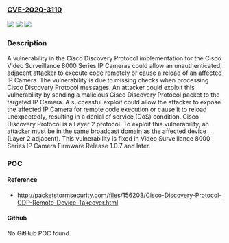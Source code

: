 ### [CVE-2020-3110](https://cve.mitre.org/cgi-bin/cvename.cgi?name=CVE-2020-3110)
![](https://img.shields.io/static/v1?label=Product&message=Cisco%20Video%20Surveillance%208000%20Series%20IP%20Cameras%20&color=blue)
![](https://img.shields.io/static/v1?label=Version&message=n%2Fa&color=blue)
![](https://img.shields.io/static/v1?label=Vulnerability&message=CWE-20&color=brighgreen)

### Description

A vulnerability in the Cisco Discovery Protocol implementation for the Cisco Video Surveillance 8000 Series IP Cameras could allow an unauthenticated, adjacent attacker to execute code remotely or cause a reload of an affected IP Camera. The vulnerability is due to missing checks when processing Cisco Discovery Protocol messages. An attacker could exploit this vulnerability by sending a malicious Cisco Discovery Protocol packet to the targeted IP Camera. A successful exploit could allow the attacker to expose the affected IP Camera for remote code execution or cause it to reload unexpectedly, resulting in a denial of service (DoS) condition. Cisco Discovery Protocol is a Layer 2 protocol. To exploit this vulnerability, an attacker must be in the same broadcast domain as the affected device (Layer 2 adjacent). This vulnerability is fixed in Video Surveillance 8000 Series IP Camera Firmware Release 1.0.7 and later.

### POC

#### Reference
- http://packetstormsecurity.com/files/156203/Cisco-Discovery-Protocol-CDP-Remote-Device-Takeover.html

#### Github
No GitHub POC found.

